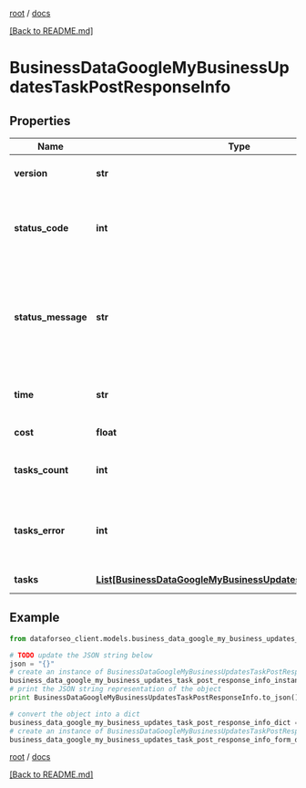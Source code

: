 [root](./../ "root") / [docs](./ "docs")

[[Back to README.md]](./../README.md "[Back to README.md]")

# BusinessDataGoogleMyBusinessUpdatesTaskPostResponseInfo

## Properties

Name | Type | Description | Notes
------------ | ------------- | ------------- | -------------
**version** | **str** | the current version of the API | [optional]
**status_code** | **int** | general status code you can find the full list of the response codes here | [optional]
**status_message** | **str** | general informational message you can find the full list of general informational messages here | [optional]
**time** | **str** | total execution time, seconds | [optional]
**cost** | **float** | total tasks cost, USD | [optional]
**tasks_count** | **int** | the number of tasks in the tasks array | [optional]
**tasks_error** | **int** | the number of tasks in the tasks array returned with an error | [optional]
**tasks** | [**List[BusinessDataGoogleMyBusinessUpdatesTaskPostTaskInfo]**](BusinessDataGoogleMyBusinessUpdatesTaskPostTaskInfo.md) | array of tasks | [optional]

## Example

```python
from dataforseo_client.models.business_data_google_my_business_updates_task_post_response_info import BusinessDataGoogleMyBusinessUpdatesTaskPostResponseInfo

# TODO update the JSON string below
json = "{}"
# create an instance of BusinessDataGoogleMyBusinessUpdatesTaskPostResponseInfo from a JSON string
business_data_google_my_business_updates_task_post_response_info_instance = BusinessDataGoogleMyBusinessUpdatesTaskPostResponseInfo.from_json(json)
# print the JSON string representation of the object
print BusinessDataGoogleMyBusinessUpdatesTaskPostResponseInfo.to_json()

# convert the object into a dict
business_data_google_my_business_updates_task_post_response_info_dict = business_data_google_my_business_updates_task_post_response_info_instance.to_dict()
# create an instance of BusinessDataGoogleMyBusinessUpdatesTaskPostResponseInfo from a dict
business_data_google_my_business_updates_task_post_response_info_form_dict = business_data_google_my_business_updates_task_post_response_info.from_dict(business_data_google_my_business_updates_task_post_response_info_dict)
```

  

[root](./../ "root") / [docs](./ "docs")

[[Back to README.md]](./../README.md "[Back to README.md]")